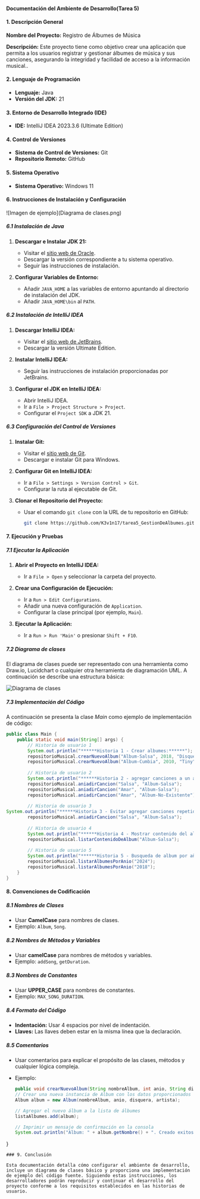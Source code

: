 #### Documentación del Ambiente de Desarrollo(Tarea 5)
#### 1. Descripción General

**Nombre del Proyecto:** Registro de Álbumes de Música

**Descripción:** Este proyecto tiene como objetivo crear una aplicación que permita a los usuarios registrar y gestionar álbumes de música y sus canciones, asegurando la integridad y facilidad de acceso a la información musical..

#### 2. Lenguaje de Programación

- **Lenguaje:** Java
- **Versión del JDK:** 21

#### 3. Entorno de Desarrollo Integrado (IDE)

- **IDE:** IntelliJ IDEA 2023.3.6 (Ultimate Edition)
#### 4. Control de Versiones

- **Sistema de Control de Versiones:** Git
- **Repositorio Remoto:** GitHub

#### 5. Sistema Operativo

- **Sistema Operativo:** Windows 11

#### 6. Instrucciones de Instalación y Configuración
![Imagen de ejemplo](Diagrama de clases.png)

##### 6.1 Instalación de Java

1. **Descargar e Instalar JDK 21:**
   - Visitar el [sitio web de Oracle](https://www.oracle.com/java/technologies/javase/jdk21-archive-downloads.html).
   - Descargar la versión correspondiente a tu sistema operativo.
   - Seguir las instrucciones de instalación.

2. **Configurar Variables de Entorno:**
   - Añadir `JAVA_HOME` a las variables de entorno apuntando al directorio de instalación del JDK.
   - Añadir `JAVA_HOME\bin` al `PATH`.

##### 6.2 Instalación de IntelliJ IDEA

1. **Descargar IntelliJ IDEA:**
   - Visitar el [sitio web de JetBrains](https://www.jetbrains.com/idea/download/).
   - Descargar la versión Ultimate Edition.

2. **Instalar IntelliJ IDEA:**
   - Seguir las instrucciones de instalación proporcionadas por JetBrains.

3. **Configurar el JDK en IntelliJ IDEA:**
   - Abrir IntelliJ IDEA.
   - Ir a `File > Project Structure > Project`.
   - Configurar el `Project SDK` a JDK 21.

##### 6.3 Configuración del Control de Versiones

1. **Instalar Git:**
   - Visitar el [sitio web de Git](https://git-scm.com/).
   - Descargar e instalar Git para Windows.

2. **Configurar Git en IntelliJ IDEA:**
   - Ir a `File > Settings > Version Control > Git`.
   - Configurar la ruta al ejecutable de Git.

3. **Clonar el Repositorio del Proyecto:**
   - Usar el comando `git clone` con la URL de tu repositorio en GitHub:
     ```bash
     git clone https://github.com/K3v1n17/tarea5_GestionDeAlbumes.git
     ```

#### 7. Ejecución y Pruebas

##### 7.1 Ejecutar la Aplicación

1. **Abrir el Proyecto en IntelliJ IDEA:**
   - Ir a `File > Open` y seleccionar la carpeta del proyecto.

2. **Crear una Configuración de Ejecución:**
   - Ir a `Run > Edit Configurations`.
   - Añadir una nueva configuración de `Application`.
   - Configurar la clase principal (por ejemplo, `Main`).

3. **Ejecutar la Aplicación:**
   - Ir a `Run > Run 'Main'` o presionar `Shift + F10`.
##### 7.2 Diagrama de clases
El diagrama de clases puede ser representado con una herramienta como Draw.io, Lucidchart o cualquier otra herramienta de diagramación UML. A continuación se describe una estructura básica:

![Diagrama de clases](Diagrama_de_clases.png)


##### 7.3 Implementación del Código
A continuación se presenta  la clase *Main* como ejemplo de implementación de código:
```java
public class Main {  
    public static void main(String[] args) {  
        // Historia de usuario 1  
        System.out.println("******Historia 1 - Crear albumes:******");  
        repositorioMusical.crearNuevoAlbum("Album-Salsa", 2018, "DisqueraPro", "Calimeño");  
        repositorioMusical.crearNuevoAlbum("Album-Cumbia", 2010, "Tiny", "Sonora Dinamita");  
          
        // Historia de usuario 2  
        System.out.println("******Historia 2 - agregar canciones a un album existente:******");  
        repositorioMusical.aniadirCancion("Salsa", "Album-Salsa");  
        repositorioMusical.aniadirCancion("Amar", "Album-Salsa");  
        repositorioMusical.aniadirCancion("Amar", "Album-No-Existente");  
  
        // Historia de usuario 3   
System.out.println("******Historia 3 - Evitar agregar canciones repetidas:******");  
        repositorioMusical.aniadirCancion("Salsa", "Album-Salsa");  
  
        // Historia de usuario 4  
        System.out.println("******Historia 4 - Mostrar contenido del album por su nombre junto con su duracion:******");  
        repositorioMusical.listarContenidoDeAlbum("Album-Salsa");  
  
        // Historia de usuario 5  
        System.out.println("******Historia 5 - Busqueda de album por año:******");  
        repositorioMusical.listarAlbumesPorAnio("2024");  
        repositorioMusical.listarAlbumesPorAnio("2018");  
    }  
}
```

#### 8. Convenciones de Codificación

##### 8.1 Nombres de Clases

- Usar **CamelCase** para nombres de clases. 
- Ejemplo: `Album`, `Song`.

##### 8.2 Nombres de Métodos y Variables

- Usar **camelCase** para nombres de métodos y variables.
- Ejemplo: `addSong`, `getDuration`.

##### 8.3 Nombres de Constantes

- Usar **UPPER_CASE** para nombres de constantes.
- Ejemplo: `MAX_SONG_DURATION`.

##### 8.4 Formato del Código

- **Indentación:** Usar 4 espacios por nivel de indentación.
- **Llaves:** Las llaves deben estar en la misma línea que la declaración.

##### 8.5 Comentarios

- Usar comentarios para explicar el propósito de las clases, métodos y cualquier lógica compleja.
- Ejemplo:

    ```java
    public void crearNuevoAlbum(String nombreAlbum, int anio, String disquera, String artista) {
    // Crear una nueva instancia de Album con los datos proporcionados
    Album album = new Album(nombreAlbum, anio, disquera, artista);
    
    // Agregar el nuevo álbum a la lista de álbumes
    listaAlbumes.add(album);
    
    // Imprimir un mensaje de confirmación en la consola
    System.out.println("Album: " + album.getNombre() + ". Creado exitosamente");
}
    
```
### 9. Conclusión

Esta documentación detalla cómo configurar el ambiente de desarrollo, incluye un diagrama de clases básico y proporciona una implementación de ejemplo del código fuente. Siguiendo estas instrucciones, los desarrolladores podrán reproducir y continuar el desarrollo del proyecto conforme a los requisitos establecidos en las historias de usuario.
